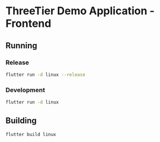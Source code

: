 # ThreeTier Demo Application - Frontend

## Running

### Release

``` sh
flutter run -d linux --release
```

### Development

``` sh
flutter run -d linux
```

## Building

``` sh
flutter build linux
```
